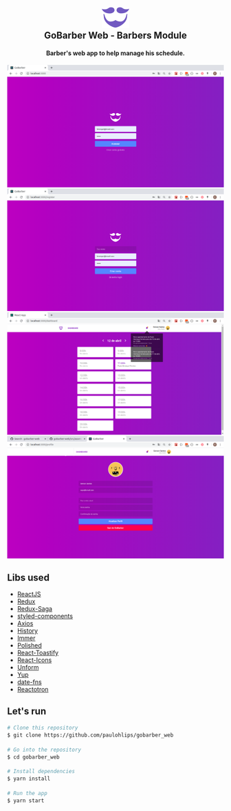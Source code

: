 <h2 align="center">
    <img alt="GoBarber Web" src="./src/assets/logoRoxa.svg" />
    <br>
    GoBarber Web - Barbers Module
</h2>

<h4 align="center">
  Barber's web app to help manage his schedule.
</h4>

![App Screenshot](docs/login_web.png)
![App Screenshot](docs/cadastro_web.png)
![App Screenshot](docs/dashboard_web.png)
![App Screenshot](docs/perfil.png)

## Libs used

- [ReactJS](https://reactjs.org/)
- [Redux](https://redux.js.org/)
- [Redux-Saga](https://redux-saga.js.org/)
- [styled-components](https://www.styled-components.com/)
- [Axios](https://github.com/axios/axios)
- [History](https://www.npmjs.com/package/history)
- [Immer](https://github.com/immerjs/immer)
- [Polished](https://polished.js.org/)
- [React-Toastify](https://fkhadra.github.io/react-toastify/)
- [React-Icons](http://react-icons.github.io/react-icons/)
- [Unform](https://github.com/Rocketseat/unform)
- [Yup](https://www.npmjs.com/package/yup)
- [date-fns](https://date-fns.org/)
- [Reactotron](https://infinite.red/reactotron)

## Let's run

```bash
# Clone this repository
$ git clone https://github.com/paulohlips/gobarber_web

# Go into the repository
$ cd gobarber_web

# Install dependencies
$ yarn install

# Run the app
$ yarn start
```

